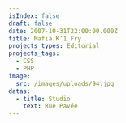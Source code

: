 ```yaml
---
isIndex: false
draft: false
date: 2007-10-31T22:00:00.000Z
title: Mafia K’1 Fry
projects_types: Editorial
projects_tags:
  - CSS
  - PHP
image:
  src: /images/uploads/94.jpg
datas:
  - title: Studio
    text: Rue Pavée
---
```

